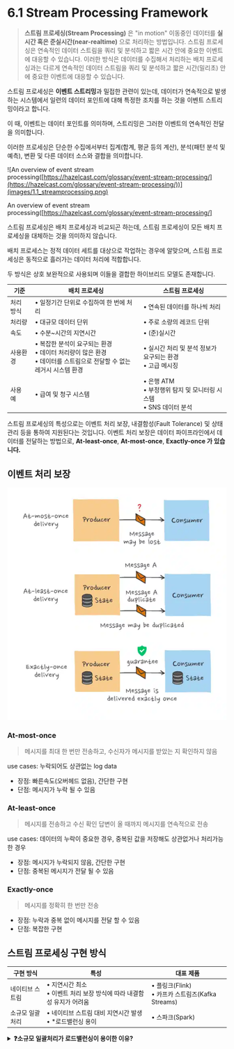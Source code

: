 # 6.1 Stream Processing Framework

> **스트림 프로세싱(Stream Processing)** 은 "in motion" 이동중인 데이터를 **실시간 혹은 준실시간(near-realtime)** 으로 처리하는 방법입니다. 스트림 프로세싱은 연속적인 데이터 스트림을 쿼리 및 분석하고 짧은 시간 안에 중요한 이벤트에 대응할 수 있습니다. 이러한 방식은 데이터를 수집해서 처리하는 배치 프로세싱과는 다르게 연속적인 데이터 스트림을 쿼리 및 분석하고 짧은 시간(밀리초) 안에 중요한 이벤트에 대응할 수 있습니다.

스트림 프로세싱은 **이벤트 스트리밍**과 밀접한 관련이 있는데, 데이터가 연속적으로 발생하는 시스템에서 일련의 데이터 포인트에 대해 특정한 조치를 하는 것을 이벤트 스트리밍이라고 합니다.

이 때, 이벤트는 데이터 포인트를 의미하며, 스트리밍은 그러한 이벤트의 연속적인 전달을 의미합니다.

이러한 프로세싱은 단순한 수집에서부터 집계(합계, 평균 등의 계산), 분석(패턴 분석 및 예측), 변환 및 다른 데이터 소스와 결합을 의미합니다.

![An overview of event stream processing([https://hazelcast.com/glossary/event-stream-processing/](https://hazelcast.com/glossary/event-stream-processing/))](images/1.1_streamprocessing.png)

An overview of event stream processing([https://hazelcast.com/glossary/event-stream-processing/]

스트림 프로세싱은 배치 프로세싱과 비교되곤 하는데, 스트림 프로세싱이 모든 배치 프로세싱을 대체하는 것을 의미하지 않습니다.

배치 프로세스는 정적 데이터 세트를 대상으로 작업하는 경우에 알맞으며, 스트림 프로세싱은 동적으로 흘러가는 데이터 처리에 적합합니다.

두 방식은 상호 보완적으로 사용되며 이들을 결합한 하이브리드 모델도 존재합니다. 

| 기준 | 배치 프로세싱 | 스트림 프로세싱 |
|---|---|---|
| 처리 방식 | • 일정기간 단위로 수집하여 한 번에 처리 | • 연속된 데이터를 하나씩 처리 |
| 처리량 | • 대규모 데이터 단위 | • 주로 소량의 레코드 단위 |
| 속도 | • 수분~시간의 지연시간 | • (준)실시간 |
| 사용환경 | • 복잡한 분석이 요구되는 환경 <br>• 데이터 처리량이 많은 환경 <br>• 데이터를 스트림으로 전달할 수 없는 레거시 시스템 환경 | • 실시간 처리 및 분석 정보가 요구되는 환경 <br>• 고급 메시징 |
| 사용 예 | • 급여 및 청구 시스템 | • 은행 ATM <br>• 부정행위 탐지 및 모니터링 시스템 <br>• SNS 데이터 분석 |

스트림 프로세싱의 특성으로는 이벤트 처리 보장, 내결함성(Fault Tolerance) 및 상태 관리 등을 통하여 지원된다는 것입니다. 이벤트 처리 보장은 데이터 파이프라인에서 데이터를 전달하는 방법으로, **At-least-once**, **At-most-once**, **Exactly-once 가 있습니다.**


## 이벤트 처리 보장

![Untitled](images/1.2_eventprocessing.png)

### At-most-once

> 메시지를 최대 한 번만 전송하고, 수신자가 메시지를 받았는 지 확인하지 않음

use cases: 누락되어도 상관없는 log data

- 장점: 빠른속도(오버헤드 없음), 간단한 구현
- 단점: 메시지가 누락 될 수 있음

### At-least-once

> 메시지를 전송하고 수신 확인 답변이 올 때까지 메시지를 연속적으로 전송

use cases: 데이터의 누락이 중요한 경우, 중복된 값을 저장해도 상관없거나 처리가능한 경우

- 장점: 메시지가 누락되지 않음, 간단한 구현
- 단점: 중복된 메시지가 전달 될 수 있음

### Exactly-once

> 메시지를 정확히 한 번만 전송
> 
- 장점: 누락과 중복 없이 메시지를 전달 할 수 있음
- 단점: 복잡한 구현

## 스트림 프로세싱 구현 방식

| 구현 방식 | 특성 | 대표 제품 |
|---|---|---|
| 네이티브 스트림 | • 지연시간 최소 <br>• 이벤트 처리 보장 방식에 따라 내결함성 유지가 어려움 | • 플링크(Flink) <br>• 카프카 스트림즈(Kafka Streams) |
| 소규모 일괄처리 | • 네이티브 스트림 대비 지연시간 발생 <br>• *로드밸런싱 용이 | • 스파크(Spark) |


<details>
<summary><b>❓소규모 일괄처리가 로드밸런싱이 용이한 이유?</b></summary>
native stream은 데이터 스트림을 받는 즉시 처리 후 저장하는 반면, micro batching은 처리할 수 있는 단위로 묶어서 보내기 때문에 로드밸런싱이 용이하다고 합니다.

[[참고사이트](https://www.databricks.com/blog/2015/07/30/diving-into-apache-spark-streamings-execution-model.html)]
링크된 사이트의 그림을 보면 이해에 도움이 될 수 있습니다.
</details>
